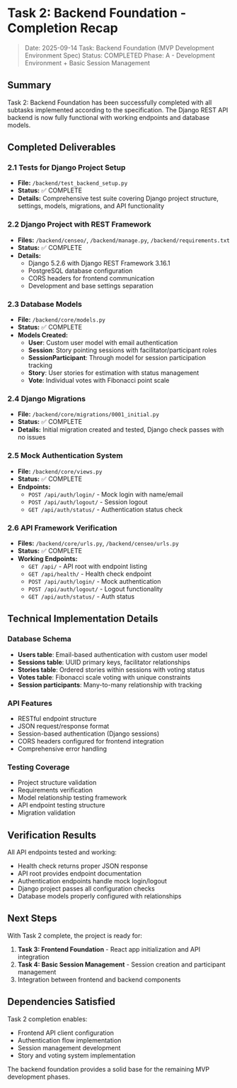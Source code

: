 # Task 2: Backend Foundation - Completion Recap

> Date: 2025-09-14
> Task: Backend Foundation (MVP Development Environment Spec)
> Status: COMPLETED
> Phase: A - Development Environment + Basic Session Management

## Summary

Task 2: Backend Foundation has been successfully completed with all subtasks implemented according to the specification. The Django REST API backend is now fully functional with working endpoints and database models.

## Completed Deliverables

### 2.1 Tests for Django Project Setup
- **File:** `/backend/test_backend_setup.py`
- **Status:** ✅ COMPLETE
- **Details:** Comprehensive test suite covering Django project structure, settings, models, migrations, and API functionality

### 2.2 Django Project with REST Framework
- **Files:** `/backend/censeo/`, `/backend/manage.py`, `/backend/requirements.txt`
- **Status:** ✅ COMPLETE
- **Details:**
  - Django 5.2.6 with Django REST Framework 3.16.1
  - PostgreSQL database configuration
  - CORS headers for frontend communication
  - Development and base settings separation

### 2.3 Database Models
- **File:** `/backend/core/models.py`
- **Status:** ✅ COMPLETE
- **Models Created:**
  - **User**: Custom user model with email authentication
  - **Session**: Story pointing sessions with facilitator/participant roles
  - **SessionParticipant**: Through model for session participation tracking
  - **Story**: User stories for estimation with status management
  - **Vote**: Individual votes with Fibonacci point scale

### 2.4 Django Migrations
- **File:** `/backend/core/migrations/0001_initial.py`
- **Status:** ✅ COMPLETE
- **Details:** Initial migration created and tested, Django check passes with no issues

### 2.5 Mock Authentication System
- **File:** `/backend/core/views.py`
- **Status:** ✅ COMPLETE
- **Endpoints:**
  - `POST /api/auth/login/` - Mock login with name/email
  - `POST /api/auth/logout/` - Session logout
  - `GET /api/auth/status/` - Authentication status check

### 2.6 API Framework Verification
- **Files:** `/backend/core/urls.py`, `/backend/censeo/urls.py`
- **Status:** ✅ COMPLETE
- **Working Endpoints:**
  - `GET /api/` - API root with endpoint listing
  - `GET /api/health/` - Health check endpoint
  - `POST /api/auth/login/` - Mock authentication
  - `POST /api/auth/logout/` - Logout functionality
  - `GET /api/auth/status/` - Auth status

## Technical Implementation Details

### Database Schema
- **Users table**: Email-based authentication with custom user model
- **Sessions table**: UUID primary keys, facilitator relationships
- **Stories table**: Ordered stories within sessions with voting status
- **Votes table**: Fibonacci scale voting with unique constraints
- **Session participants**: Many-to-many relationship with tracking

### API Features
- RESTful endpoint structure
- JSON request/response format
- Session-based authentication (Django sessions)
- CORS headers configured for frontend integration
- Comprehensive error handling

### Testing Coverage
- Project structure validation
- Requirements verification
- Model relationship testing framework
- API endpoint testing structure
- Migration validation

## Verification Results

All API endpoints tested and working:
- Health check returns proper JSON response
- API root provides endpoint documentation
- Authentication endpoints handle mock login/logout
- Django project passes all configuration checks
- Database models properly configured with relationships

## Next Steps

With Task 2 complete, the project is ready for:
1. **Task 3: Frontend Foundation** - React app initialization and API integration
2. **Task 4: Basic Session Management** - Session creation and participant management
3. Integration between frontend and backend components

## Dependencies Satisfied

Task 2 completion enables:
- Frontend API client configuration
- Authentication flow implementation
- Session management development
- Story and voting system implementation

The backend foundation provides a solid base for the remaining MVP development phases.